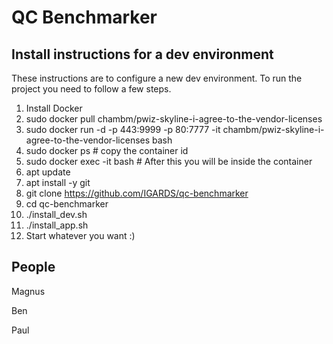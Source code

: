 # QC Benchmarker

## Install instructions for a dev environment
These instructions are to configure a new dev environment. To run the project you need to follow
a few steps.

1. Install Docker
2. sudo docker pull chambm/pwiz-skyline-i-agree-to-the-vendor-licenses
3. sudo docker run -d -p 443:9999 -p 80:7777 -it chambm/pwiz-skyline-i-agree-to-the-vendor-licenses bash
7. sudo docker ps # copy the container id
4. sudo docker exec -it <container id> bash # After this you will be inside the container
4. apt update
4. apt install -y git
4. git clone https://github.com/IGARDS/qc-benchmarker
5. cd qc-benchmarker
6. ./install_dev.sh
7. ./install_app.sh
9. Start whatever you want :)

## People
Magnus

Ben

Paul
